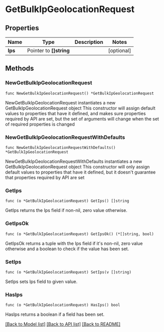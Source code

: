 # GetBulkIpGeolocationRequest

## Properties

Name | Type | Description | Notes
------------ | ------------- | ------------- | -------------
**Ips** | Pointer to **[]string** |  | [optional] 

## Methods

### NewGetBulkIpGeolocationRequest

`func NewGetBulkIpGeolocationRequest() *GetBulkIpGeolocationRequest`

NewGetBulkIpGeolocationRequest instantiates a new GetBulkIpGeolocationRequest object
This constructor will assign default values to properties that have it defined,
and makes sure properties required by API are set, but the set of arguments
will change when the set of required properties is changed

### NewGetBulkIpGeolocationRequestWithDefaults

`func NewGetBulkIpGeolocationRequestWithDefaults() *GetBulkIpGeolocationRequest`

NewGetBulkIpGeolocationRequestWithDefaults instantiates a new GetBulkIpGeolocationRequest object
This constructor will only assign default values to properties that have it defined,
but it doesn't guarantee that properties required by API are set

### GetIps

`func (o *GetBulkIpGeolocationRequest) GetIps() []string`

GetIps returns the Ips field if non-nil, zero value otherwise.

### GetIpsOk

`func (o *GetBulkIpGeolocationRequest) GetIpsOk() (*[]string, bool)`

GetIpsOk returns a tuple with the Ips field if it's non-nil, zero value otherwise
and a boolean to check if the value has been set.

### SetIps

`func (o *GetBulkIpGeolocationRequest) SetIps(v []string)`

SetIps sets Ips field to given value.

### HasIps

`func (o *GetBulkIpGeolocationRequest) HasIps() bool`

HasIps returns a boolean if a field has been set.


[[Back to Model list]](../README.md#documentation-for-models) [[Back to API list]](../README.md#documentation-for-api-endpoints) [[Back to README]](../README.md)



